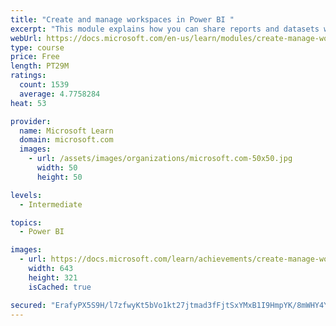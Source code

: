 ```yaml
---
title: "Create and manage workspaces in Power BI "
excerpt: "This module explains how you can share reports and datasets with your users and how to create a deployment strategy that makes sense for you and your organization. Furthermore, you will learn about data lineage in Microsoft Power BI."
webUrl: https://docs.microsoft.com/en-us/learn/modules/create-manage-workspaces-power-bi/
type: course
price: Free
length: PT29M
ratings:
  count: 1539
  average: 4.7758284
heat: 53

provider:
  name: Microsoft Learn
  domain: microsoft.com
  images:
    - url: /assets/images/organizations/microsoft.com-50x50.jpg
      width: 50
      height: 50

levels:
  - Intermediate

topics:
  - Power BI

images:
  - url: https://docs.microsoft.com/learn/achievements/create-manage-workspaces-power-bi-social.png
    width: 643
    height: 321
    isCached: true

secured: "ErafyPX5S9H/l7zfwyKt5bVo1kt27jtmad3fFjtSxYMxB1I9HmpYK/8mWHY4YwxT58gfGXcIqsYE5K8EAyVr1rWHIQ/lIGU+jNMqf1sjAl0JWx5hlRmYt7Dlc9On8nz217pwvJM82Gl/JiZT9gmo1hc0QytGzdQlMmxEOWc2r3rSIZF37Vk1DUd6FdodNItA/MSnalJvZpKosJQc6m2FYVz1MMxXOa+rAZfcWj6EF3WH8XT3rcMSN2fDpNadkSqrNRN6Z/Tac9zMfDzRHm9vW6/CFHIcDVRLbk6T5RJwQ2kvxO5QIclxZ2O190lHUAJX976aNviRX3GLcy0ptmKfKZDyHCLs4/BZoYNn/og2rYV1xgVEY2t5HNXrBkt+pWVOrCfr0g2CuQLHymTRSg3bUzluajVqyYFPpep9bR40Xgs=;I9+iT6Snr9vOv6J46wZaSQ=="
---
```


